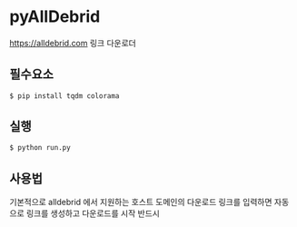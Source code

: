 # pyAllDebrid
https://alldebrid.com 링크 다운로더
## 필수요소
```bash
$ pip install tqdm colorama
```
## 실행
```bash
$ python run.py
```
## 사용법
기본적으로 alldebrid 에서 지원하는 호스트 도메인의 다운로드 링크를 입력하면 자동으로 링크를 생성하고 다운로드를 시작
반드시
